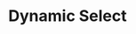 ---
slug: dynamic-select
version: v1.366.0
title: Dynamic Select
tags: ['Script editor']
description: Dynamic Select is an helper function within scripts that allows you to create a select field with dynamic options.
features:
  [
    'Create dynamic select fields within scripts.',
    'Options within the select field can dynamically change based on input arguments.',
    'Support for TypeScript and Python.',
    'Conditional logic within the function to filer and sort select options based on specified conditions.',
  ]
docs: /docs/core_concepts/json_schema_and_parsing#dynamic-select
video: /videos/dynamic_select.mp4
---